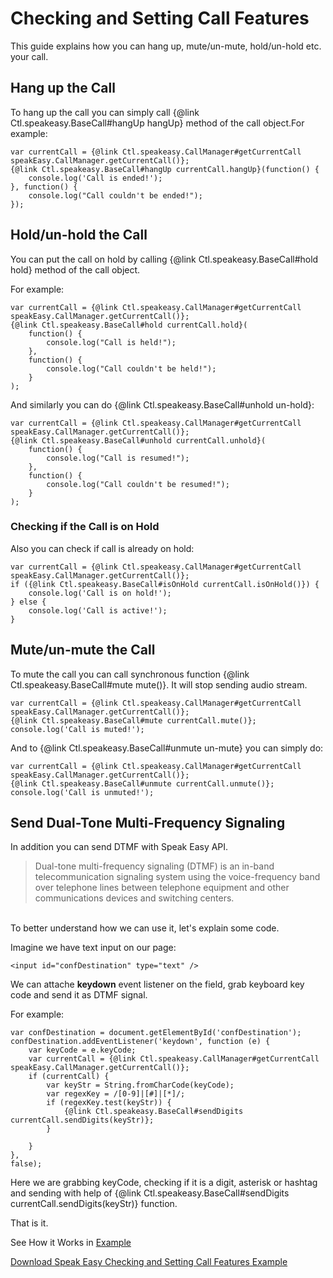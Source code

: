 # Checking and Setting Call Features

This guide explains how you can hang up, mute/un-mute, hold/un-hold etc. your call.

## Hang up the Call
To hang up the call you can simply call {@link Ctl.speakeasy.BaseCall#hangUp hangUp} method of the call object.For example:

    var currentCall = {@link Ctl.speakeasy.CallManager#getCurrentCall speakEasy.CallManager.getCurrentCall()};
    {@link Ctl.speakeasy.BaseCall#hangUp currentCall.hangUp}(function() {
        console.log('Call is ended!');
    }, function() {
        console.log("Call couldn't be ended!");
    });

## Hold/un-hold the Call
You can put the call on hold by calling {@link Ctl.speakeasy.BaseCall#hold hold} method of the call object.

For example:

    var currentCall = {@link Ctl.speakeasy.CallManager#getCurrentCall speakEasy.CallManager.getCurrentCall()};
    {@link Ctl.speakeasy.BaseCall#hold currentCall.hold}(
        function() {
            console.log("Call is held!");
        },
        function() {
            console.log("Call couldn't be held!");
        }
    );

And similarly you can do {@link Ctl.speakeasy.BaseCall#unhold un-hold}:

    var currentCall = {@link Ctl.speakeasy.CallManager#getCurrentCall speakEasy.CallManager.getCurrentCall()};
    {@link Ctl.speakeasy.BaseCall#unhold currentCall.unhold}(
        function() {
            console.log("Call is resumed!");
        },
        function() {
            console.log("Call couldn't be resumed!");
        }
    );

### Checking if the Call is on Hold

Also you can check if call is already on hold:

    var currentCall = {@link Ctl.speakeasy.CallManager#getCurrentCall speakEasy.CallManager.getCurrentCall()};
    if ({@link Ctl.speakeasy.BaseCall#isOnHold currentCall.isOnHold()}) {
        console.log('Call is on hold!');
    } else {
        console.log('Call is active!');
    }

## Mute/un-mute the Call

To mute the call you can call synchronous function {@link Ctl.speakeasy.BaseCall#mute mute()}. It will stop sending
audio stream.

    var currentCall = {@link Ctl.speakeasy.CallManager#getCurrentCall speakEasy.CallManager.getCurrentCall()};
    {@link Ctl.speakeasy.BaseCall#mute currentCall.mute()};
    console.log('Call is muted!');

And to {@link Ctl.speakeasy.BaseCall#unmute un-mute} you can simply do:

    var currentCall = {@link Ctl.speakeasy.CallManager#getCurrentCall speakEasy.CallManager.getCurrentCall()};
    {@link Ctl.speakeasy.BaseCall#unmute currentCall.unmute()};
    console.log('Call is unmuted!');

## Send Dual-Tone Multi-Frequency Signaling

In addition you can send DTMF with Speak Easy API.

>Dual-tone multi-frequency signaling (DTMF) is an in-band telecommunication
signaling system using the voice-frequency band over telephone lines between
telephone equipment and other communications devices and switching centers.

<br />
To better understand how we can use it, let's explain some code.

Imagine we have text input on our page:

    <input id="confDestination" type="text" />

We can attache **keydown** event listener on the field, grab keyboard key code
and send it as DTMF signal.

For example:

    var confDestination = document.getElementById('confDestination');
    confDestination.addEventListener('keydown', function (e) {
        var keyCode = e.keyCode;
        var currentCall = {@link Ctl.speakeasy.CallManager#getCurrentCall speakEasy.CallManager.getCurrentCall()};
        if (currentCall) {
            var keyStr = String.fromCharCode(keyCode);
            var regexKey = /[0-9]|[#]|[*]/;
            if (regexKey.test(keyStr)) {
                {@link Ctl.speakeasy.BaseCall#sendDigits currentCall.sendDigits(keyStr)};
            }

        }
    },
    false);

Here we are grabbing keyCode, checking if it is a digit, asterisk or hashtag and sending
with help of {@link Ctl.speakeasy.BaseCall#sendDigits currentCall.sendDigits(keyStr)} function.

That is it.

See How it Works in [Example](../example/index.html)

[Download Speak Easy Checking and Setting Call Features Example](guides/call_features/call_features.zip)
